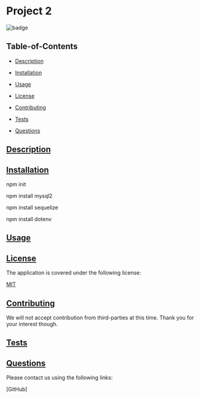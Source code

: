 # Project 2
  
  
  ![badge](https://img.shields.io/badge/license-MIT-blue)
    
  ## Table-of-Contents
  * [Description](#description)
  * [Installation](#installation)
  
  * [Usage](#usage)
  
  * [License](#license)
    
  * [Contributing](#contributing)
  * [Tests](#tests)
  * [Questions](#questions)
  
  ## [Description](#table-of-contents)

  ## [Installation](#table-of-contents)
  
 npm init 
 
 
 npm install mysql2
 
 
 npm install sequelize 
 
 
 npm install dotenv


  ## [Usage](#table-of-contents)
 
 
  
  ## [License](#table-of-contents)
  The application is covered under the following license:
  
  [MIT](https://choosealicense.com/licenses/MIT)
    
    
  ## [Contributing](#table-of-contents)
  
  
  We will not accept contribution from third-parties at this time. 
  Thank you for your interest though.
    
  ## [Tests](#table-of-contents)
  

  ## [Questions](#table-of-contents)
  Please contact us using the following links:
  
  [GitHub]
 
